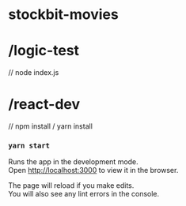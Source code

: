 # stockbit-movies

# /logic-test
  // node index.js

# /react-dev
  // npm install / yarn install

  ### `yarn start`

Runs the app in the development mode.\
Open [http://localhost:3000](http://localhost:3000) to view it in the browser.

The page will reload if you make edits.\
You will also see any lint errors in the console.